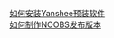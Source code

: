 [如何安装Yanshee预装软件](https://10.10.1.34/Yanshee/Yanshee-Build)  
[如何制作NOOBS发布版本](Tools/NOOBS/How_to_create_new_NOOBS.md)  
